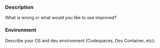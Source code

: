 ### Description

What is wrong or what would you like to see improved?


### Environment

Describe your OS and dev environment (Codespaces, Dev Container, etc):

